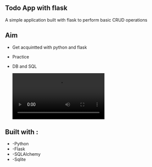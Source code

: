 ## Todo App with flask 
A simple application built with flask to perform basic CRUD operations

## Aim
- Get acquintted with python and flask
- Practice
- DB and SQL

    <video src="../demo.mp4" controls="True"></video>
## Built with :
- -Python
- -Flask
- -SQLAlchemy
- -Sqlite
